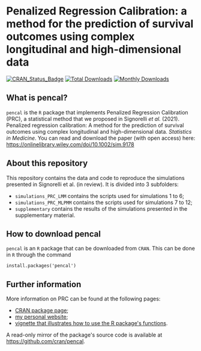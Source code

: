 # Penalized Regression Calibration: a method for the prediction of survival outcomes using complex longitudinal and high-dimensional data

[![CRAN_Status_Badge](http://www.r-pkg.org/badges/version/pencal)](https://cran.r-project.org/package=pencal)
[![Total Downloads](http://cranlogs.r-pkg.org/badges/grand-total/pencal?color=orange)](http://cranlogs.r-pkg.org/badges/grand-total/pencal)
[![Monthly Downloads](http://cranlogs.r-pkg.org/badges/pencal)](http://cranlogs.r-pkg.org/badges/pencal)

## What is pencal?
`pencal` is the `R` package that implements Penalized Regression Calibration (PRC), a statistical method that we proposed in Signorelli *et al.* (2021). Penalized regression calibration: A method for the prediction of survival outcomes using complex longitudinal and high-dimensional data. *Statistics in Medicine*.
You can read and download the paper (with open access) here: https://onlinelibrary.wiley.com/doi/10.1002/sim.9178

## About this repository
This repository contains the data and code to reproduce the simulations presented in Signorelli et al. (in review). It is divided into 3 subfolders:

* `simulations_PRC_LMM` contains the scripts used for simulations 1 to 6;
* `simulations_PRC_MLPMM` contains the scripts used for simulations 7 to 12;
* `supplementary` contains the results of the simulations presented in the supplementary material.

## How to download pencal
`pencal` is an `R` package that can be downloaded from `CRAN`. This can be done in `R` through the command 
```
install.packages('pencal')
```

## Further information
More information on PRC can be found at the following pages:
* [CRAN package page](https://cran.r-project.org/web/packages/pencal/index.html);
* [my personal website](https://mirkosignorelli.github.io/r.html);
* [vignette that illustrates how to use the R package's functions](https://cran.r-project.org/web/packages/pencal/vignettes/pencal-vignette.html).

A read-only mirror of the package's source code is available at https://github.com/cran/pencal.

